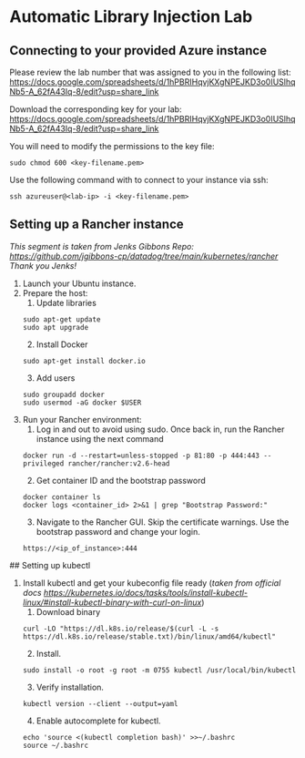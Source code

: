 # Automatic Library Injection Lab

## Connecting to your provided Azure instance

Please review the lab number that was assigned to you in the following list: https://docs.google.com/spreadsheets/d/1hPBRIHqvjKXgNPEJKD3o0IUSlhqNb5-A_62fA43Iq-8/edit?usp=share_link 

Download the corresponding key for your lab: https://docs.google.com/spreadsheets/d/1hPBRIHqvjKXgNPEJKD3o0IUSlhqNb5-A_62fA43Iq-8/edit?usp=share_link

You will need to modify the permissions to the key file:
```shell
sudo chmod 600 <key-filename.pem>
```

Use the following command with to connect to your instance via ssh:
```shell
ssh azureuser@<lab-ip> -i <key-filename.pem>
```


## Setting up a Rancher instance

_This segment is taken from Jenks Gibbons Repo: https://github.com/jgibbons-cp/datadog/tree/main/kubernetes/rancher_
_Thank you Jenks!_


1. Launch your Ubuntu instance.
2. Prepare the host:
    1. Update libraries
    ```shell
    sudo apt-get update
    sudo apt upgrade
    ```
    2. Install Docker
    ```shell
    sudo apt-get install docker.io
    ```
    3. Add users
    ```shell
    sudo groupadd docker  
    sudo usermod -aG docker $USER  
    ```
3. Run your Rancher environment:
    1. Log in and out to avoid using sudo. Once back in, run the Rancher instance using the next command
    ```shell
    docker run -d --restart=unless-stopped -p 81:80 -p 444:443 --privileged rancher/rancher:v2.6-head  
    ```
    2. Get container ID and the bootstrap password
    ```shell
    docker container ls
    docker logs <container_id> 2>&1 | grep "Bootstrap Password:"
    ```
    3. Navigate to the Rancher GUI. Skip the certificate warnings. Use the bootstrap password and change your login.
    ```shell
    https://<ip_of_instance>:444  
    ```


## Setting up kubectl


1. Install kubectl and get your kubeconfig file ready (_taken from official docs https://kubernetes.io/docs/tasks/tools/install-kubectl-linux/#install-kubectl-binary-with-curl-on-linux_)
    1. Download binary
    ```shell
    curl -LO "https://dl.k8s.io/release/$(curl -L -s https://dl.k8s.io/release/stable.txt)/bin/linux/amd64/kubectl"  
    ```
    2. Install.
    ```shell
    sudo install -o root -g root -m 0755 kubectl /usr/local/bin/kubectl
    ```
    3. Verify installation.
    ```shell
    kubectl version --client --output=yaml 
    ```
    4. Enable autocomplete for kubectl.
    ```shell
    echo 'source <(kubectl completion bash)' >>~/.bashrc
    source ~/.bashrc
    ```
